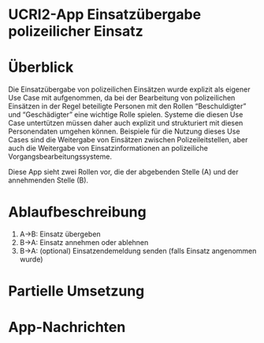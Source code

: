 # UCRI2-App Einsatzübergabe polizeilicher Einsatz

<!-- toc -->
<!-- tocstop -->

# Überblick
Die Einsatzübergabe von polizeilichen Einsätzen wurde explizit als eigener Use Case mit aufgenommen, da bei der Bearbeitung von polizeilichen Einsätzen in der Regel beteiligte Personen mit den Rollen “Beschuldigter” und “Geschädigter” eine wichtige Rolle spielen. Systeme die diesen Use Case untertützen müssen daher auch explizit und strukturiert mit diesen Personendaten umgehen können. Beispiele für die Nutzung dieses Use Cases sind die Weitergabe von Einsätzen zwischen Polizeileitstellen, aber auch die Weitergabe von Einsatzinformationen an polizeiliche Vorgangsbearbeitungssysteme.

<!-- include ../../general_incident_app_notes.md -->

Diese App sieht zwei Rollen vor, die der abgebenden Stelle (A) und der annehmenden Stelle (B).

# Ablaufbeschreibung

1. A->B: Einsatz übergeben
2. B->A: Einsatz annehmen oder ablehnen
3. B->A: (optional) Einsatzendemeldung senden (falls Einsatz angenommen wurde)

# Partielle Umsetzung
<!-- include ../../general_incident_partial_implementation_notes.md -->

# App-Nachrichten
<!-- include ../../general_schema_documentation.md -->
<!-- include incident.schema.md -->
<!-- include acknowledgement.schema.md -->
<!-- include completion.schema.md -->